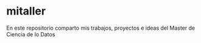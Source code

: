 # mitaller
En este repositorio comparto mis trabajos, proyectos e ideas del Master de Ciencia de lo Datos
